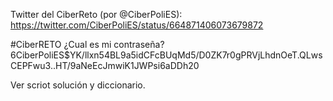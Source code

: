 Twitter del CiberReto (por @CiberPoliES):
https://twitter.com/CiberPoliES/status/664871406073679872

#CiberRETO ¿Cual es mi contraseña? $6$CiberPoliES$YK/llxn54BL9a5idCFcBUqMd5/D0ZK7r0gPRVjLhdnOeT.QLwsCEPFwu3..HT/9aNeEcJmwiK1JWPsi6aDDh20

Ver scriot solución y diccionario.

